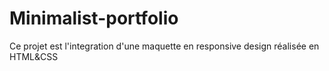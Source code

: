 # Minimalist-portfolio

Ce projet est l'integration d'une maquette en responsive design réalisée en HTML&CSS
